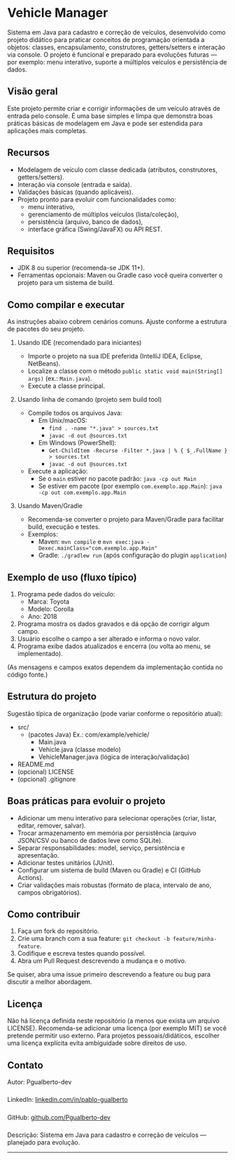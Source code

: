 # Vehicle Manager

Sistema em Java para cadastro e correção de veículos, desenvolvido como projeto didático para praticar conceitos de programação orientada a objetos: classes, encapsulamento, construtores, getters/setters e interação via console. O projeto é funcional e preparado para evoluções futuras — por exemplo: menu interativo, suporte a múltiplos veículos e persistência de dados.

## Visão geral
Este projeto permite criar e corrigir informações de um veículo através de entrada pelo console. É uma base simples e limpa que demonstra boas práticas básicas de modelagem em Java e pode ser estendida para aplicações mais completas.

## Recursos
- Modelagem de veículo com classe dedicada (atributos, construtores, getters/setters).
- Interação via console (entrada e saída).
- Validações básicas (quando aplicáveis).
- Projeto pronto para evoluir com funcionalidades como:
    - menu interativo,
    - gerenciamento de múltiplos veículos (lista/coleção),
    - persistência (arquivo, banco de dados),
    - interface gráfica (Swing/JavaFX) ou API REST.

## Requisitos
- JDK 8 ou superior (recomenda-se JDK 11+).
- Ferramentas opcionais: Maven ou Gradle caso você queira converter o projeto para um sistema de build.

## Como compilar e executar

As instruções abaixo cobrem cenários comuns. Ajuste conforme a estrutura de pacotes do seu projeto.

1. Usando IDE (recomendado para iniciantes)
    - Importe o projeto na sua IDE preferida (IntelliJ IDEA, Eclipse, NetBeans).
    - Localize a classe com o método `public static void main(String[] args)` (ex.: `Main.java`).
    - Execute a classe principal.

2. Usando linha de comando (projeto sem build tool)
    - Compile todos os arquivos Java:
        - Em Unix/macOS:
            - `find . -name "*.java" > sources.txt`
            - `javac -d out @sources.txt`
        - Em Windows (PowerShell):
            - `Get-ChildItem -Recurse -Filter *.java | % { $_.FullName } > sources.txt`
            - `javac -d out @sources.txt`
    - Execute a aplicação:
        - Se o `main` estiver no pacote padrão: `java -cp out Main`
        - Se estiver em pacote (por exemplo `com.exemplo.app.Main`): `java -cp out com.exemplo.app.Main`

3. Usando Maven/Gradle
    - Recomenda-se converter o projeto para Maven/Gradle para facilitar build, execução e testes.
    - Exemplos:
        - Maven: `mvn compile` e `mvn exec:java -Dexec.mainClass="com.exemplo.app.Main"`
        - Gradle: `./gradlew run` (após configuração do plugin `application`)

## Exemplo de uso (fluxo típico)
1. Programa pede dados do veículo:
    - Marca: Toyota
    - Modelo: Corolla
    - Ano: 2018
2. Programa mostra os dados gravados e dá opção de corrigir algum campo.
3. Usuário escolhe o campo a ser alterado e informa o novo valor.
4. Programa exibe dados atualizados e encerra (ou volta ao menu, se implementado).

(As mensagens e campos exatos dependem da implementação contida no código fonte.)

## Estrutura do projeto
Sugestão típica de organização (pode variar conforme o repositório atual):

- src/
    - (pacotes Java) Ex.: com/example/vehicle/
        - Main.java
        - Vehicle.java (classe modelo)
        - VehicleManager.java (lógica de interação/validação)
- README.md
- (opcional) LICENSE
- (opcional) .gitignore

## Boas práticas para evoluir o projeto
- Adicionar um menu interativo para selecionar operações (criar, listar, editar, remover, salvar).
- Trocar armazenamento em memória por persistência (arquivo JSON/CSV ou banco de dados leve como SQLite).
- Separar responsabilidades: model, serviço, persistência e apresentação.
- Adicionar testes unitários (JUnit).
- Configurar um sistema de build (Maven ou Gradle) e CI (GitHub Actions).
- Criar validações mais robustas (formato de placa, intervalo de ano, campos obrigatórios).

## Como contribuir
1. Faça um fork do repositório.
2. Crie uma branch com a sua feature: `git checkout -b feature/minha-feature`.
3. Codifique e escreva testes quando possível.
4. Abra um Pull Request descrevendo a mudança e o motivo.

Se quiser, abra uma issue primeiro descrevendo a feature ou bug para discutir a melhor abordagem.

## Licença
Não há licença definida neste repositório (a menos que exista um arquivo LICENSE). Recomenda-se adicionar uma licença (por exemplo MIT) se você pretende permitir uso externo. Para projetos pessoais/didáticos, escolher uma licença explícita evita ambiguidade sobre direitos de uso.

## Contato
Autor: Pgualberto-dev 
#####
LinkedIn: [linkedin.com/in/pablo-gualberto](https://linkedin.com/in/pablo-gualberto)
#####
GitHub: [github.com/Pgualberto-dev](https://github.com/Pgualberto-dev)
#####
Descrição: Sistema em Java para cadastro e correção de veículos — planejado para evolução.

---